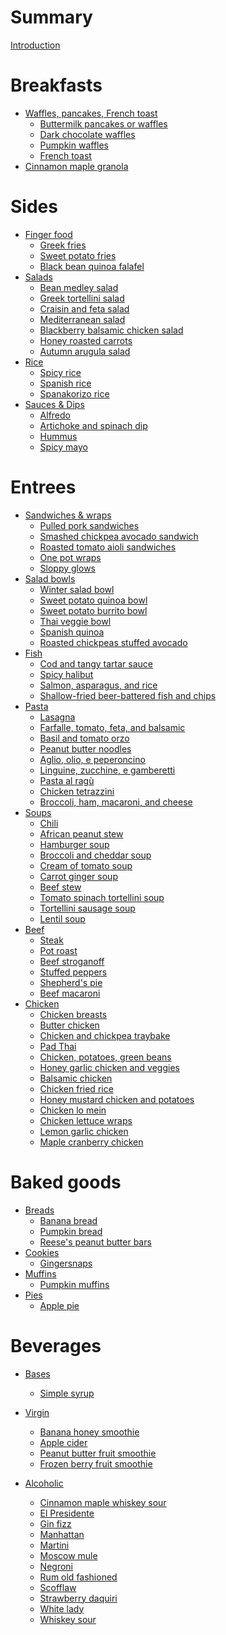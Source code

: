 # Summary

[Introduction](Intro.md)

# Breakfasts

- [Waffles, pancakes, French toast]()
  - [Buttermilk pancakes or waffles](Recipes/buttermilk-pancakes-waffles.md)
  - [Dark chocolate waffles](Recipes/dark-chocolate-waffles.md)
  - [Pumpkin waffles](Recipes/pumpkin-waffles.md)
  - [French toast](Recipes/french-toast.md)
- [Cinnamon maple granola](Recipes/cinnamon-maple-granola.md)

# Sides

- [Finger food]()
  - [Greek fries](Recipes/greek-fries.md)
  - [Sweet potato fries](Recipes/sweet-potato-fries.md)
  - [Black bean quinoa falafel](Recipes/black-bean-quinoa-falafel.md)
- [Salads]()
  - [Bean medley salad](Recipes/bean-medley-salad.md)
  - [Greek tortellini salad](Recipes/greek-tortellini-salad.md)
  - [Craisin and feta salad](Recipes/craisin-feta-salad.md)
  - [Mediterranean salad](Recipes/mediterranean-salad.md)
  - [Blackberry balsamic chicken salad](Recipes/blackberry-balsamic-chicken-salad.md)
  - [Honey roasted carrots](Recipes/honey-roasted-carrots.md)
  - [Autumn arugula salad](Recipes/autumn-arugula-salad.md)
- [Rice]()
  - [Spicy rice](Recipes/spicy-rice.md)
  - [Spanish rice](Recipes/spanish-rice.md)
  - [Spanakorizo rice](Recipes/spanakorizo-rice.md)
- [Sauces & Dips]()
  - [Alfredo](Recipes/alfredo-sauce.md)
  - [Artichoke and spinach dip](Recipes/artichoke-spinach-dip.md)
  - [Hummus](Recipes/hummus.md)
  - [Spicy mayo](Recipes/spicy-mayo.md)

# Entrees

- [Sandwiches & wraps]()
  - [Pulled pork sandwiches](Recipes/pulled-pork.md)
  - [Smashed chickpea avocado sandwich](Recipes/smashed-chickpea-avocado-sandwich.md)
  - [Roasted tomato aioli sandwiches](Recipes/roasted-tomato-aioli-sandwiches.md)
  - [One pot wraps](Recipes/one-pot-wraps.md)
  - [Sloppy glows](Recipes/sloppy-glows.md)
- [Salad bowls]()
  - [Winter salad bowl](Recipes/winter-salad-bowl.md)
  - [Sweet potato quinoa bowl](Recipes/sweet-potato-quinoa-bowl.md)
  - [Sweet potato burrito bowl](Recipes/sweet-potato-burrito-bowl.md)
  - [Thai veggie bowl](Recipes/thai-veggie-bowl.md)
  - [Spanish quinoa](Recipes/spanish-quinoa.md)
  - [Roasted chickpeas stuffed avocado](Recipes/roasted-chickpeas-stuffed-avocado.md)
- [Fish]()
  - [Cod and tangy tartar sauce](Recipes/cod-tangy-tartar-sauce.md)
  - [Spicy halibut](Recipes/spicy-halibut.md)
  - [Salmon, asparagus, and rice](Recipes/salmon-asparagus-rice.md)
  - [Shallow-fried beer-battered fish and chips](Recipes/shallow-fried-beer-battered-fish-chips.md)
- [Pasta]()
  - [Lasagna](Recipes/lasagna.md)
  - [Farfalle, tomato, feta, and balsamic](Recipes/farfalle-tomato-feta-balsamic.md)
  - [Basil and tomato orzo](Recipes/basil-tomato-orzo.md)
  - [Peanut butter noodles](Recipes/peanut-butter-noodles.md)
  - [Aglio, olio, e peperoncino](Recipes/garlic-pepper-pasta.md)
  - [Linguine, zucchine, e gamberetti](Recipes/linguine-zucchini-prawns.md)
  - [Pasta al ragù](Recipes/pasta-al-ragu.md)
  - [Chicken tetrazzini](Recipes/chicken-tetrazzini.md)
  - [Broccoli, ham, macaroni, and cheese](Recipes/broccoli-ham-macaroni-cheese.md)
- [Soups]()
  - [Chili](Recipes/chili.md)
  - [African peanut stew](Recipes/african-peanut-stew.md)
  - [Hamburger soup](Recipes/hamburger-soup.md)
  - [Broccoli and cheddar soup](Recipes/broccoli-cheddar-soup.md)
  - [Cream of tomato soup](Recipes/cream-tomato-soup.md)
  - [Carrot ginger soup](Recipes/carrot-ginger-soup.md)
  - [Beef stew](Recipes/beef-stew.md)
  - [Tomato spinach tortellini soup](Recipes/tomato-spinach-tortellini-soup.md)
  - [Tortellini sausage soup](Recipes/tortellini-sausage-soup.md)
  - [Lentil soup](Recipes/lentil-soup.md)
- [Beef]()
  - [Steak](Recipes/steak.md)
  - [Pot roast](Recipes/pot-roast.md)
  - [Beef stroganoff](Recipes/beef-stroganoff.md)
  - [Stuffed peppers](Recipes/stuffed-peppers.md)
  - [Shepherd's pie](Recipes/shepherds-pie.md)
  - [Beef macaroni](Recipes/beef-macaroni.md)
- [Chicken]()
  - [Chicken breasts](Recipes/chicken-breasts.md)
  - [Butter chicken](Recipes/butter-chicken.md)
  - [Chicken and chickpea traybake](Recipes/chicken-chickpea-traybake.md)
  - [Pad Thai](Recipes/pad-thai.md)
  - [Chicken, potatoes, green beans](Recipes/chicken-potatoes-green-beans.md)
  - [Honey garlic chicken and veggies](Recipes/honey-garlic-chicken-veggies.md)
  - [Balsamic chicken](Recipes/balsamic-chicken.md)
  - [Chicken fried rice](Recipes/chicken-fried-rice.md)
  - [Honey mustard chicken and potatoes](Recipes/honey-mustard-chicken-potatoes.md)
  - [Chicken lo mein](Recipes/chicken-lo-mein.md)
  - [Chicken lettuce wraps](Recipes/chicken-lettuce-wraps.md)
  - [Lemon garlic chicken](Recipes/lemon-garlic-chicken.md)
  - [Maple cranberry chicken](Recipes/maple-cranberry-chicken.md)

# Baked goods

- [Breads]()
  - [Banana bread](Recipes/banana-bread.md)
  - [Pumpkin bread](Recipes/pumpkin-bread.md)
  - [Reese's peanut butter bars](Recipes/reeses-peanut-butter-bars.md)
- [Cookies]()
  - [Gingersnaps](Recipes/gingersnaps.md)
- [Muffins]()
  - [Pumpkin muffins](Recipes/pumpkin-muffins.md)
- [Pies]()
  - [Apple pie](Recipes/apple-pie.md)

# Beverages

- [Bases]()
  - [Simple syrup](Recipes/simple-syrup.md)

- [Virgin]()
  - [Banana honey smoothie](Recipes/banana-honey-smoothie.md)
  - [Apple cider](Recipes/apple-cider.md)
  - [Peanut butter fruit smoothie](Recipes/peanut-butter-fruit-smoothie.md)
  - [Frozen berry fruit smoothie](Recipes/frozen-berry-smoothie.md)

- [Alcoholic]()
  - [Cinnamon maple whiskey sour](Recipes/cinnamon-maple-whiskey-sour.md)
  - [El Presidente](Recipes/el-presidente.md)
  - [Gin fizz](Recipes/gin-fizz.md)
  - [Manhattan](Recipes/manhattan.md)
  - [Martini](Recipes/martini.md)
  - [Moscow mule](Recipes/moscow-mule.md)
  - [Negroni](Recipes/negroni.md)
  - [Rum old fashioned](Recipes/rum-old-fashioned.md)
  - [Scofflaw](Recipes/scofflaw.md)
  - [Strawberry daquiri](Recipes/strawberry-daiquiri.md)
  - [White lady](Recipes/white-lady.md)
  - [Whiskey sour](Recipes/whiskey-sour.md)
